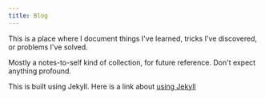```yaml
---
title: Blog
---
```


This is a place where I document things I've learned, tricks I've discovered, or problems I've solved.

Mostly a notes-to-self kind of collection, for future reference. Don't expect anything profound.

This is built using Jekyll. Here is a link about [using Jekyll](https://docs.github.com/en/pages/setting-up-a-github-pages-site-with-jekyll/about-github-pages-and-jekyll)

